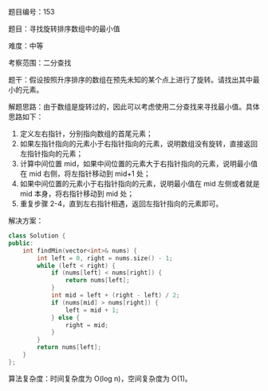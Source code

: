 题目编号：153

题目：寻找旋转排序数组中的最小值

难度：中等

考察范围：二分查找

题干：假设按照升序排序的数组在预先未知的某个点上进行了旋转。请找出其中最小的元素。

解题思路：由于数组是旋转过的，因此可以考虑使用二分查找来寻找最小值。具体思路如下：

1. 定义左右指针，分别指向数组的首尾元素；
2. 如果左指针指向的元素小于右指针指向的元素，说明数组没有旋转，直接返回左指针指向的元素；
3. 计算中间位置 mid，如果中间位置的元素大于右指针指向的元素，说明最小值在 mid 右侧，将左指针移动到 mid+1 处；
4. 如果中间位置的元素小于右指针指向的元素，说明最小值在 mid 左侧或者就是 mid 本身，将右指针移动到 mid 处；
5. 重复步骤 2-4，直到左右指针相遇，返回左指针指向的元素即可。

解决方案：

```cpp
class Solution {
public:
    int findMin(vector<int>& nums) {
        int left = 0, right = nums.size() - 1;
        while (left < right) {
            if (nums[left] < nums[right]) {
                return nums[left];
            }
            int mid = left + (right - left) / 2;
            if (nums[mid] > nums[right]) {
                left = mid + 1;
            } else {
                right = mid;
            }
        }
        return nums[left];
    }
};
```

算法复杂度：时间复杂度为 O(log n)，空间复杂度为 O(1)。